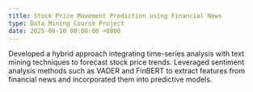 ```yaml
---
title: Stock Price Movement Prediction using Financial News
type: Data Mining Course Project
date: 2025-06-10 00:00:00 +0800
---
```


Developed a hybrid approach integrating time-series analysis with text mining techniques to forecast stock price trends. Leveraged sentiment analysis methods such as VADER and FinBERT to extract features from financial news and incorporated them into predictive models.
